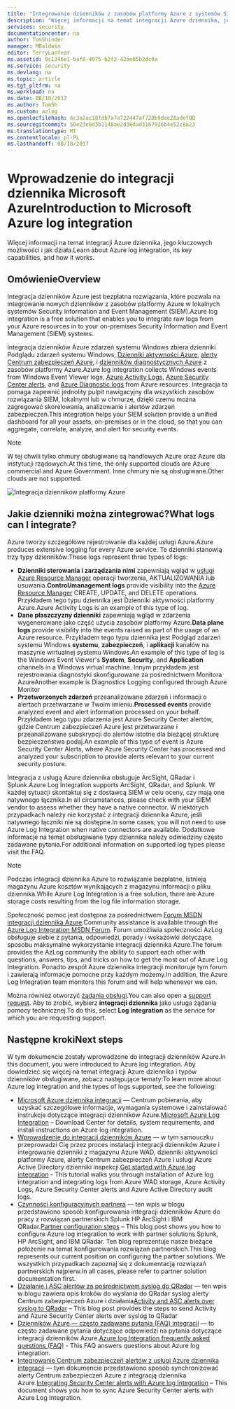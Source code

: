 ```yaml
---
title: "Integrowanie dzienników z zasobów platformy Azure z systemów SIEM | Dokumentacja firmy Microsoft"
description: "Więcej informacji na temat integracji Azure dziennika, jego kluczowych możliwości i jak działa."
services: security
documentationcenter: na
author: TomShinder
manager: MBaldwin
editor: TerryLanfear
ms.assetid: 9c1346e1-baf8-4975-b2f2-42ae05b2dc0a
ms.service: security
ms.devlang: na
ms.topic: article
ms.tgt_pltfrm: na
ms.workload: na
ms.date: 08/10/2017
ms.author: TomSh
ms.custom: azlog
ms.openlocfilehash: 6c3a2ac18fdb7a7a722447af720b9dee28adef08
ms.sourcegitcommit: 50e23e8d3b1148ae2d36dad3167936b4e52c8a23
ms.translationtype: MT
ms.contentlocale: pl-PL
ms.lasthandoff: 08/18/2017
---
```

# <a name="introduction-to-microsoft-azure-log-integration"></a><span data-ttu-id="ae0b4-103">Wprowadzenie do integracji dziennika Microsoft Azure</span><span class="sxs-lookup"><span data-stu-id="ae0b4-103">Introduction to Microsoft Azure log integration</span></span>
<span data-ttu-id="ae0b4-104">Więcej informacji na temat integracji Azure dziennika, jego kluczowych możliwości i jak działa.</span><span class="sxs-lookup"><span data-stu-id="ae0b4-104">Learn about Azure log integration, its key capabilities, and how it works.</span></span>

## <a name="overview"></a><span data-ttu-id="ae0b4-105">Omówienie</span><span class="sxs-lookup"><span data-stu-id="ae0b4-105">Overview</span></span>

<span data-ttu-id="ae0b4-106">Integracja dzienników Azure jest bezpłatna rozwiązania, które pozwala na integrowanie nowych dzienników z zasobów platformy Azure w lokalnych systemów Security Information and Event Management (SIEM).</span><span class="sxs-lookup"><span data-stu-id="ae0b4-106">Azure log integration is a free solution that enables you to integrate raw logs from your Azure resources in to your on-premises Security Information and Event Management (SIEM) systems.</span></span>

<span data-ttu-id="ae0b4-107">Integracja dzienników Azure zdarzeń systemu Windows zbiera dzienniki Podglądu zdarzeń systemu Windows, [Dzienniki aktywności Azure](../monitoring-and-diagnostics/monitoring-overview-activity-logs.md), [alerty Centrum zabezpieczeń Azure](../security-center/security-center-intro.md), i [dzienników diagnostycznych Azure](../monitoring-and-diagnostics/monitoring-overview-of-diagnostic-logs.md) z zasobów platformy Azure.</span><span class="sxs-lookup"><span data-stu-id="ae0b4-107">Azure log integration collects Windows events from Windows Event Viewer logs, [Azure Activity Logs](../monitoring-and-diagnostics/monitoring-overview-activity-logs.md), [Azure Security Center alerts](../security-center/security-center-intro.md), and [Azure Diagnostic logs](../monitoring-and-diagnostics/monitoring-overview-of-diagnostic-logs.md) from Azure resources.</span></span> <span data-ttu-id="ae0b4-108">Integracja ta pomaga zapewnić jednolity pulpit nawigacyjny dla wszystkich zasobów rozwiązania SIEM, lokalnymi lub w chmurze, dzięki czemu można zagregować skorelowania, analizowanie i alertów zdarzeń zabezpieczeń.</span><span class="sxs-lookup"><span data-stu-id="ae0b4-108">This integration helps your SIEM solution provide a unified dashboard for all your assets, on-premises or in the cloud, so that you can aggregate, correlate, analyze, and alert for security events.</span></span>

>[!NOTE]
<span data-ttu-id="ae0b4-109">W tej chwili tylko chmury obsługiwane są handlowych Azure oraz Azure dla instytucji rządowych.</span><span class="sxs-lookup"><span data-stu-id="ae0b4-109">At this time, the only supported clouds are Azure commercial and Azure Government.</span></span> <span data-ttu-id="ae0b4-110">Inne chmury nie są obsługiwane.</span><span class="sxs-lookup"><span data-stu-id="ae0b4-110">Other clouds are not supported.</span></span>

![Integracja dzienników platformy Azure][1]

## <a name="what-logs-can-i-integrate"></a><span data-ttu-id="ae0b4-112">Jakie dzienniki można zintegrować?</span><span class="sxs-lookup"><span data-stu-id="ae0b4-112">What logs can I integrate?</span></span>
<span data-ttu-id="ae0b4-113">Azure tworzy szczegółowe rejestrowanie dla każdej usługi Azure.</span><span class="sxs-lookup"><span data-stu-id="ae0b4-113">Azure produces extensive logging for every Azure service.</span></span> <span data-ttu-id="ae0b4-114">Te dzienniki stanowią trzy typy dzienników:</span><span class="sxs-lookup"><span data-stu-id="ae0b4-114">These logs represent three types of logs:</span></span>

* <span data-ttu-id="ae0b4-115">**Dzienniki sterowania i zarządzania nimi** zapewniają wgląd w [usługi Azure Resource Manager](../azure-resource-manager/resource-group-overview.md) operacji tworzenia, AKTUALIZOWANIA lub usuwania.</span><span class="sxs-lookup"><span data-stu-id="ae0b4-115">**Control/management logs** provide visibility into the [Azure Resource Manager](../azure-resource-manager/resource-group-overview.md) CREATE, UPDATE, and DELETE operations.</span></span> <span data-ttu-id="ae0b4-116">Przykładem tego typu dziennika jest Dzienniki aktywności platformy Azure.</span><span class="sxs-lookup"><span data-stu-id="ae0b4-116">Azure Activity Logs is an example of this type of log.</span></span>
* <span data-ttu-id="ae0b4-117">**Dane płaszczyzny dzienniki** zapewniają wgląd w zdarzenia wygenerowane jako część użycia zasobów platformy Azure.</span><span class="sxs-lookup"><span data-stu-id="ae0b4-117">**Data plane logs** provide visibility into the events raised as part of the usage of an Azure resource.</span></span> <span data-ttu-id="ae0b4-118">Przykładem tego typu dziennika jest Podgląd zdarzeń systemu Windows **systemu**, **zabezpieczeń**, i **aplikacji** kanałów na maszynie wirtualnej systemu Windows.</span><span class="sxs-lookup"><span data-stu-id="ae0b4-118">An example of this type of log is the Windows Event Viewer's **System**, **Security**, and **Application** channels in a Windows virtual machine.</span></span> <span data-ttu-id="ae0b4-119">Innym przykładem jest rejestrowania diagnostyki skonfigurowane za pośrednictwem Monitora Azure</span><span class="sxs-lookup"><span data-stu-id="ae0b4-119">Another example is  Diagnostics Logging configured through Azure Monitor</span></span>
* <span data-ttu-id="ae0b4-120">**Przetworzonych zdarzeń** przeanalizowane zdarzeń i informacji o alertach przetwarzane w Twoim imieniu.</span><span class="sxs-lookup"><span data-stu-id="ae0b4-120">**Processed events** provide analyzed event and alert information processed on your behalf.</span></span> <span data-ttu-id="ae0b4-121">Przykładem tego typu zdarzenia jest Azure Security Center alertów, gdzie Centrum zabezpieczeń Azure jest przetwarzane i przeanalizowane subskrypcji do alertów istotne dla bieżącej strukturę bezpieczeństwa podaj.</span><span class="sxs-lookup"><span data-stu-id="ae0b4-121">An example of this type of event is Azure Security Center Alerts, where Azure Security Center has processed and analyzed your subscription to provide alerts relevant to your current security posture.</span></span>

<span data-ttu-id="ae0b4-122">Integracja z usługą Azure dziennika obsługuje ArcSight, QRadar i Splunk.</span><span class="sxs-lookup"><span data-stu-id="ae0b4-122">Azure Log Integration supports ArcSight, QRadar, and Splunk.</span></span> <span data-ttu-id="ae0b4-123">W każdej sytuacji skontaktuj się z dostawcą SIEM w celu oceny, czy mają one natywnego łącznika.</span><span class="sxs-lookup"><span data-stu-id="ae0b4-123">In all circumstances, please check with your SIEM vendor to assess whether they have a native connector.</span></span> <span data-ttu-id="ae0b4-124">W niektórych przypadkach należy nie korzystać z integracji dziennika Azure, jeśli natywnego łączniki nie są dostępne.</span><span class="sxs-lookup"><span data-stu-id="ae0b4-124">In some cases, you will not need to use Azure Log Integration when native connectors are available.</span></span> <span data-ttu-id="ae0b4-125">Dodatkowe informacje na temat obsługiwane typy dziennika należy odwiedziny często zadawane pytania.</span><span class="sxs-lookup"><span data-stu-id="ae0b4-125">For additional information on supported log types please visit the FAQ.</span></span>

>[!NOTE]
<span data-ttu-id="ae0b4-126">Podczas integracji dziennika Azure to rozwiązanie bezpłatne, istnieją magazynu Azure kosztów wynikających z magazynu informacji o pliku dziennika.</span><span class="sxs-lookup"><span data-stu-id="ae0b4-126">While Azure Log Integration is a free solution, there are Azure storage costs resulting from the log file information storage.</span></span>

<span data-ttu-id="ae0b4-127">Społeczność pomoc jest dostępna za pośrednictwem [Forum MSDN integracji dziennika Azure](https://social.msdn.microsoft.com/Forums/office/home?forum=AzureLogIntegration).</span><span class="sxs-lookup"><span data-stu-id="ae0b4-127">Community assistance is available through the [Azure Log Integration MSDN Forum](https://social.msdn.microsoft.com/Forums/office/home?forum=AzureLogIntegration).</span></span> <span data-ttu-id="ae0b4-128">Forum umożliwia społeczności AzLog obsługuje siebie z pytania, odpowiedzi, porady i wskazówki dotyczące sposobu maksymalne wykorzystanie integracji dziennika Azure.</span><span class="sxs-lookup"><span data-stu-id="ae0b4-128">The forum provides the AzLog community the ability to support each other with questions, answers, tips, and tricks on how to get the most out of Azure Log Integration.</span></span> <span data-ttu-id="ae0b4-129">Ponadto zespół Azure dziennika integracji monitoruje tym forum i zawierają informacje pomocne przy każdym możemy.</span><span class="sxs-lookup"><span data-stu-id="ae0b4-129">In addition, the Azure Log Integration team monitors this forum and will help whenever we can.</span></span>

<span data-ttu-id="ae0b4-130">Można również otworzyć [żądania obsługi](../azure-supportability/how-to-create-azure-support-request.md).</span><span class="sxs-lookup"><span data-stu-id="ae0b4-130">You can also open a [support request](../azure-supportability/how-to-create-azure-support-request.md).</span></span> <span data-ttu-id="ae0b4-131">Aby to zrobić, wybierz **integracji dziennika** jako usługa żądania pomocy technicznej.</span><span class="sxs-lookup"><span data-stu-id="ae0b4-131">To do this, select **Log Integration** as the service for which you are requesting support.</span></span>

## <a name="next-steps"></a><span data-ttu-id="ae0b4-132">Następne kroki</span><span class="sxs-lookup"><span data-stu-id="ae0b4-132">Next steps</span></span>
<span data-ttu-id="ae0b4-133">W tym dokumencie zostały wprowadzone do integracji dzienników Azure.</span><span class="sxs-lookup"><span data-stu-id="ae0b4-133">In this document, you were introduced to Azure log integration.</span></span> <span data-ttu-id="ae0b4-134">Aby dowiedzieć się więcej na temat integracji Azure dziennika i typów dzienników obsługiwane, zobacz następujące tematy:</span><span class="sxs-lookup"><span data-stu-id="ae0b4-134">To learn more about Azure log integration and the types of logs supported, see the following:</span></span>

* <span data-ttu-id="ae0b4-135">[Microsoft Azure dziennika integracji](https://www.microsoft.com/download/details.aspx?id=53324) — Centrum pobierania, aby uzyskać szczegółowe informacje, wymagania systemowe i zainstalować instrukcje dotyczące integracji dzienników Azure.</span><span class="sxs-lookup"><span data-stu-id="ae0b4-135">[Microsoft Azure Log Integration](https://www.microsoft.com/download/details.aspx?id=53324) – Download Center for details, system requirements, and install instructions on Azure log integration.</span></span>
* <span data-ttu-id="ae0b4-136">[Wprowadzenie do integracji dzienników Azure](security-azure-log-integration-get-started.md) — w tym samouczku przeprowadzi Cię przez proces instalacji integracji dzienników Azure i integrowanie dzienniki z magazynu Azure WAD, dzienniki aktywności platformy Azure, alerty Centrum zabezpieczeń Azure i usługi Azure Active Directory dzienniki inspekcji.</span><span class="sxs-lookup"><span data-stu-id="ae0b4-136">[Get started with Azure log integration](security-azure-log-integration-get-started.md) - This tutorial walks you through installation of Azure log integration and integrating logs from Azure WAD storage, Azure Activity Logs, Azure Security Center alerts and Azure Active Directory audit logs.</span></span>
* <span data-ttu-id="ae0b4-137">[Czynności konfiguracyjnych partnera](https://blogs.msdn.microsoft.com/azuresecurity/2016/08/23/azure-log-siem-configuration-steps/) — ten wpis w blogu przedstawiono sposób konfigurowania integracji dzienników Azure do pracy z rozwiązań partnerskich Splunk HP ArcSight i IBM QRadar.</span><span class="sxs-lookup"><span data-stu-id="ae0b4-137">[Partner configuration steps](https://blogs.msdn.microsoft.com/azuresecurity/2016/08/23/azure-log-siem-configuration-steps/) – This blog post shows you how to configure Azure log integration to work with partner solutions Splunk, HP ArcSight, and IBM QRadar.</span></span> <span data-ttu-id="ae0b4-138">Ten blog reprezentuje nasze bieżące położenie na temat konfigurowania rozwiązań partnerskich.</span><span class="sxs-lookup"><span data-stu-id="ae0b4-138">This blog represents our current position on configuring the partner solutions.</span></span> <span data-ttu-id="ae0b4-139">We wszystkich przypadkach zapoznaj się z dokumentacją rozwiązań partnerskich najpierw.</span><span class="sxs-lookup"><span data-stu-id="ae0b4-139">In all cases, please refer to partner solution documentation first.</span></span>
* <span data-ttu-id="ae0b4-140">[Działanie i ASC alertów za pośrednictwem syslog do QRadar](https://blogs.msdn.microsoft.com/azuresecurity/2016/09/24/integrate-azure-logs-to-qradar/) — ten wpis w blogu zawiera opis kroków do wysłania do QRadar syslog alerty Centrum zabezpieczeń Azure i działania</span><span class="sxs-lookup"><span data-stu-id="ae0b4-140">[Activity and ASC alerts over syslog to QRadar](https://blogs.msdn.microsoft.com/azuresecurity/2016/09/24/integrate-azure-logs-to-qradar/) – This blog post provides the steps to send Activity and Azure Security Center alerts over syslog to QRadar</span></span>
* <span data-ttu-id="ae0b4-141">[Dzienników Azure — często zadawane pytania (FAQ) integracji](security-azure-log-integration-faq.md) — to często zadawane pytania dotyczące odpowiedzi na pytania dotyczące integracji dzienników Azure.</span><span class="sxs-lookup"><span data-stu-id="ae0b4-141">[Azure log Integration frequently asked questions (FAQ)](security-azure-log-integration-faq.md) - This FAQ answers questions about Azure log integration.</span></span>
* <span data-ttu-id="ae0b4-142">[Integrowanie Centrum zabezpieczeń alertów z usługi Azure dziennika integracji](../security-center/security-center-integrating-alerts-with-log-integration.md) — tym dokumencie przedstawiono sposób synchronizować alerty Centrum zabezpieczeń Azure z integracją dziennika Azure.</span><span class="sxs-lookup"><span data-stu-id="ae0b4-142">[Integrating Security Center alerts with Azure log Integration](../security-center/security-center-integrating-alerts-with-log-integration.md) – This document shows you how to sync Azure Security Center alerts with Azure Log Integration.</span></span>

<!--Image references-->
[1]: ./media/security-azure-log-integration-overview/azure-log-integration.png
